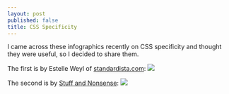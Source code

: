 ```yaml
---
layout: post
published: false
title: CSS Specificity
---
```

I came across these infographics recently on CSS specificity and thought they were useful, so I decided to share them.

The first is by Estelle Weyl of [standardista.com](http://www.standardista.com/):
![]({{site.cdn_path}}/2017/07/21/specifishity.png)

The second is by [Stuff and Nonsense](https://stuffandnonsense.co.uk/):
![]({{site.cdn_path}}/2017/07/21/starwars.jpg)



